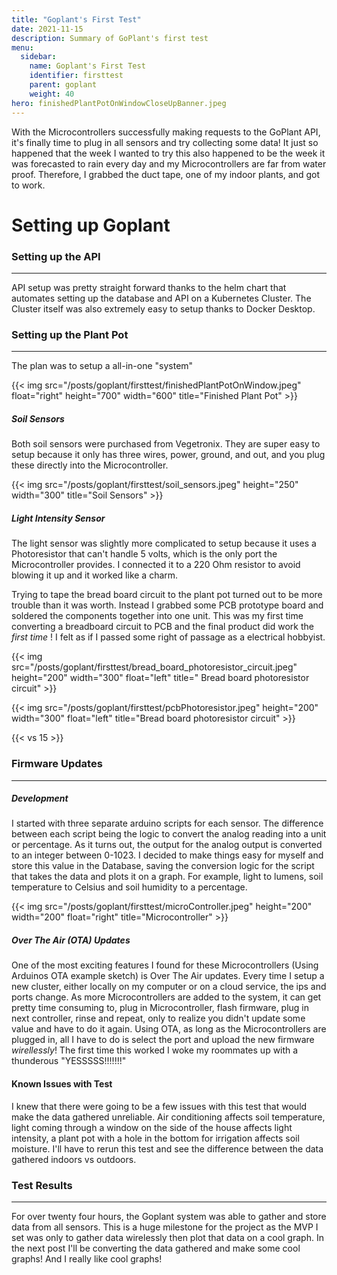 ```yaml
---
title: "Goplant's First Test"
date: 2021-11-15
description: Summary of GoPlant's first test 
menu:
  sidebar:
    name: Goplant's First Test
    identifier: firsttest 
    parent: goplant 
    weight: 40
hero: finishedPlantPotOnWindowCloseUpBanner.jpeg
---
```


With the Microcontrollers successfully making requests to the GoPlant API, it's finally time to plug in all sensors and try collecting some data! It just so happened that the week I wanted to try this also happened to be the week it was forecasted to rain every day and my Microcontrollers are far from water proof. Therefore, I grabbed the duct tape, one of my indoor plants, and got to work.

# Setting up Goplant

### Setting up the API
---

API setup was pretty straight forward thanks to the helm chart that automates setting up the database and API on a Kubernetes Cluster. The Cluster itself was also extremely easy to setup thanks to Docker Desktop.

### Setting up the Plant Pot
---

The plan was to setup a all-in-one "system"

{{< img src="/posts/goplant/firsttest/finishedPlantPotOnWindow.jpeg" float="right" height="700" width="600"  title="Finished Plant Pot" >}} 

##### Soil Sensors

Both soil sensors were purchased from Vegetronix. They are super easy to setup because it only has three wires, power, ground, and out, and you plug these directly into the Microcontroller.

{{< img src="/posts/goplant/firsttest/soil_sensors.jpeg" height="250" width="300" title="Soil Sensors" >}}

##### Light Intensity Sensor

The light sensor was slightly more complicated to setup because it uses a Photoresistor that can't handle 5 volts, which is the only port the Microcontroller provides. I connected it to a 220 Ohm resistor to avoid blowing it up and it worked like a charm.

Trying to tape the bread board circuit to the plant pot turned out to be more trouble than it was worth. Instead I grabbed some PCB prototype board and soldered the components together into one unit. This was my first time converting a breadboard circuit to PCB and the final product did work the *first time* ! I felt as if I passed some right of passage as a electrical hobbyist. 

{{< img src="/posts/goplant/firsttest/bread_board_photoresistor_circuit.jpeg" height="200" width="300" float="left" title=" Bread board photoresistor circuit" >}}

{{< img src="/posts/goplant/firsttest/pcbPhotoresistor.jpeg" height="200" width="300" float="left" title="Bread board photoresistor circuit" >}}

{{< vs 15 >}}

### Firmware Updates
---

##### Development

I started with three separate arduino scripts for each sensor. The difference between each script being the logic to convert the analog reading into a unit or percentage. As it turns out, the output for the analog output is converted to an integer between 0-1023. I decided to make things easy for myself and store this value in the Database, saving the conversion logic for the script that takes the data and plots it on a graph. For example, light to lumens, soil temperature to Celsius and soil humidity to a percentage.

{{< img src="/posts/goplant/firsttest/microController.jpeg" height="200" width="200" float="right" title="Microcontroller" >}}

##### Over The Air (OTA) Updates
One of the most exciting features I found for these Microcontrollers (Using Arduinos OTA example sketch) is Over The Air updates. Every time I setup a new cluster, either locally on my computer or on a cloud service, the ips and ports change. As more Microcontrollers are added to the system, it can get pretty time consuming to, plug in Microcontroller, flash firmware, plug in next controller, rinse and repeat, only to realize you didn't update some value and have to do it again. Using OTA, as long as the Microcontrollers are plugged in, all I have to do is select the port and upload the new firmware *wirellessly*! The first time this worked I woke my roommates up with a thunderous "YESSSSS!!!!!!!"

#### Known Issues with Test

I knew that there were going to be a few issues with this test that would make the data gathered unreliable. Air conditioning affects soil temperature, light coming through a window on the side of the house affects light intensity, a plant pot with a hole in the bottom for irrigation affects soil moisture. I'll have to rerun this test and see the difference between the data gathered indoors vs outdoors.

### Test Results
--- 

For over twenty four hours, the Goplant system was able to gather and store data from all sensors. This is a huge milestone for the project as the MVP I set was only to gather data wirelessly then plot that data on a cool graph. In the next post I'll be converting the data gathered and make some cool graphs! And I really like cool graphs!